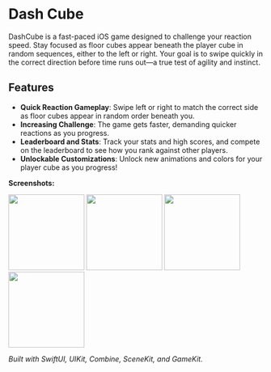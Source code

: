 # Dash Cube

DashCube is a fast-paced iOS game designed to challenge your reaction speed. Stay focused as floor cubes appear beneath the player cube in random sequences, either to the left or right. Your goal is to swipe quickly in the correct direction before time runs out—a true test of agility and instinct.

## Features

- **Quick Reaction Gameplay**: Swipe left or right to match the correct side as floor cubes appear in random order beneath you.
- **Increasing Challenge**: The game gets faster, demanding quicker reactions as you progress.
- **Leaderboard and Stats**: Track your stats and high scores, and compete on the leaderboard to see how you rank against other players.
- **Unlockable Customizations**: Unlock new animations and colors for your player cube as you progress!

**Screenshots:**
<p float="left">
  <img src="https://github.com/user-attachments/assets/1ee97ee2-3c94-4a8c-b34a-a2c9b1808878" width="150" />
  <img src="https://github.com/user-attachments/assets/eca14d67-f26a-4d8d-ab89-a519b6fb40e7" width="150" />
  <img src="https://github.com/user-attachments/assets/59eded62-d06b-43e4-82eb-90277ee4a590" width="150" />
 <img src="https://github.com/user-attachments/assets/09ba25a7-d7e3-45c6-8655-80e0c27643eb" width="150" />
</p>

*Built with SwiftUI, UIKit, Combine, SceneKit, and GameKit.*
